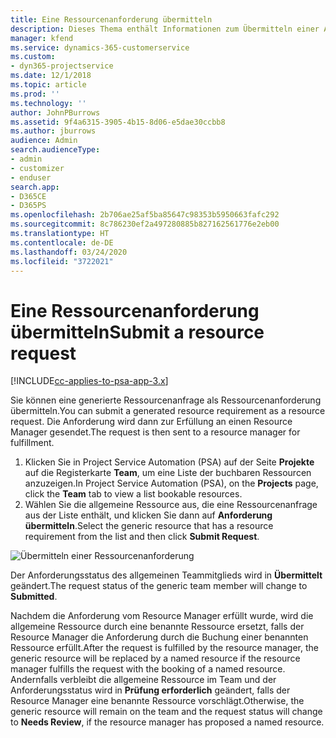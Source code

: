 ```yaml
---
title: Eine Ressourcenanforderung übermitteln
description: Dieses Thema enthält Informationen zum Übermitteln einer Anforderung für eine Projektressource.
manager: kfend
ms.service: dynamics-365-customerservice
ms.custom:
- dyn365-projectservice
ms.date: 12/1/2018
ms.topic: article
ms.prod: ''
ms.technology: ''
author: JohnPBurrows
ms.assetid: 9f4a6315-3905-4b15-8d06-e5dae30ccbb8
ms.author: jburrows
audience: Admin
search.audienceType:
- admin
- customizer
- enduser
search.app:
- D365CE
- D365PS
ms.openlocfilehash: 2b706ae25af5ba85647c98353b5950663fafc292
ms.sourcegitcommit: 8c786230ef2a497280885b827162561776e2eb00
ms.translationtype: HT
ms.contentlocale: de-DE
ms.lasthandoff: 03/24/2020
ms.locfileid: "3722021"
---
```

# <a name="submit-a-resource-request"></a><span data-ttu-id="cadd2-103">Eine Ressourcenanforderung übermitteln</span><span class="sxs-lookup"><span data-stu-id="cadd2-103">Submit a resource request</span></span>

[!INCLUDE[cc-applies-to-psa-app-3.x](../includes/cc-applies-to-psa-app-3x.md)]

<span data-ttu-id="cadd2-104">Sie können eine generierte Ressourcenanfrage als Ressourcenanforderung übermitteln.</span><span class="sxs-lookup"><span data-stu-id="cadd2-104">You can submit a generated resource requirement as a resource request.</span></span> <span data-ttu-id="cadd2-105">Die Anforderung wird dann zur Erfüllung an einen Resource Manager gesendet.</span><span class="sxs-lookup"><span data-stu-id="cadd2-105">The request is then sent to a resource manager for fulfillment.</span></span>

1. <span data-ttu-id="cadd2-106">Klicken Sie in Project Service Automation (PSA) auf der Seite **Projekte** auf die Registerkarte **Team**, um eine Liste der buchbaren Ressourcen anzuzeigen.</span><span class="sxs-lookup"><span data-stu-id="cadd2-106">In Project Service Automation (PSA), on the **Projects** page, click the **Team** tab to view a list bookable resources.</span></span> 
2. <span data-ttu-id="cadd2-107">Wählen Sie die allgemeine Ressource aus, die eine Ressourcenanfrage aus der Liste enthält, und klicken Sie dann auf **Anforderung übermitteln**.</span><span class="sxs-lookup"><span data-stu-id="cadd2-107">Select the generic resource that has a resource requirement from the list and then click **Submit Request**.</span></span>

![Übermitteln einer Ressourcenanforderung](media/RM-how-to-18.png)

<span data-ttu-id="cadd2-109">Der Anforderungsstatus des allgemeinen Teammitglieds wird in **Übermittelt** geändert.</span><span class="sxs-lookup"><span data-stu-id="cadd2-109">The request status of the generic team member will change to **Submitted**.</span></span>

<span data-ttu-id="cadd2-110">Nachdem die Anforderung vom Resource Manager erfüllt wurde, wird die allgemeine Ressource durch eine benannte Ressource ersetzt, falls der Resource Manager die Anforderung durch die Buchung einer benannten Ressource erfüllt.</span><span class="sxs-lookup"><span data-stu-id="cadd2-110">After the request is fulfilled by the resource manager, the generic resource will be replaced by a named resource if the resource manager fulfills the request with the booking of a named resource.</span></span> <span data-ttu-id="cadd2-111">Andernfalls verbleibt die allgemeine Ressource im Team und der Anforderungsstatus wird in **Prüfung erforderlich** geändert, falls der Resource Manager eine benannte Ressource vorschlägt.</span><span class="sxs-lookup"><span data-stu-id="cadd2-111">Otherwise, the generic resource will remain on the team and the request status will change to **Needs Review**, if the resource manager has proposed a named resource.</span></span>
